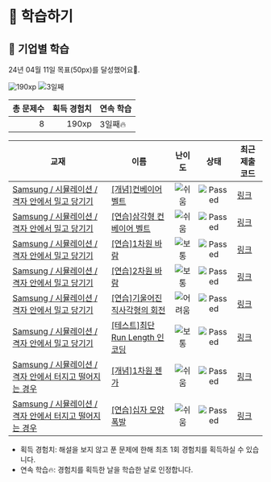 # 📖 학습하기

## 🚀 기업별 학습
24년 04월 11일 목표(50px)를 달성했어요🥳.

![190xp](https://img.shields.io/badge/EXP-190xp-%235cb85c.svg?for-the-badge)
![3일째](https://img.shields.io/badge/연속학습-3일째-%23E34F26.svg?for-the-badge)

|총 문제수|획득 경험치|연속 학습|
|---:|---:|---|
8|190xp|3일째🔥|

|교재|이름|난이도|상태|최근 제출 코드|
|---|---|:---:|:---:|---|
|[Samsung / 시뮬레이션 / 격자 안에서 밀고 당기기](https://www.codetree.ai/missions?missionId=13)|[[개념]컨베이어 벨트](https://www.codetree.ai/missions/13/problems/conveyor-belt)|![쉬움][easy]|![Passed][passed]|[링크](https://github.com/alstjrwjd99/codetree-TILs/blob/main/240411/%EC%BB%A8%EB%B2%A0%EC%9D%B4%EC%96%B4%20%EB%B2%A8%ED%8A%B8/conveyor-belt.py)|
|[Samsung / 시뮬레이션 / 격자 안에서 밀고 당기기](https://www.codetree.ai/missions?missionId=13)|[[연습]삼각형 컨베이어 벨트](https://www.codetree.ai/missions/13/problems/conveyor-belt-triangle)|![쉬움][easy]|![Passed][passed]|[링크](https://github.com/alstjrwjd99/codetree-TILs/blob/main/240411/%EC%82%BC%EA%B0%81%ED%98%95%20%EC%BB%A8%EB%B2%A0%EC%9D%B4%EC%96%B4%20%EB%B2%A8%ED%8A%B8/conveyor-belt-triangle.py)|
|[Samsung / 시뮬레이션 / 격자 안에서 밀고 당기기](https://www.codetree.ai/missions?missionId=13)|[[연습]1차원 바람](https://www.codetree.ai/missions/13/problems/The-1D-wind-blows)|![보통][medium]|![Passed][passed]|[링크](https://github.com/alstjrwjd99/codetree-TILs/blob/main/240411/1%EC%B0%A8%EC%9B%90%20%EB%B0%94%EB%9E%8C/The-1D-wind-blows.py)|
|[Samsung / 시뮬레이션 / 격자 안에서 밀고 당기기](https://www.codetree.ai/missions?missionId=13)|[[연습]2차원 바람](https://www.codetree.ai/missions/13/problems/The-2D-wind-blows)|![보통][medium]|![Passed][passed]|[링크](https://github.com/alstjrwjd99/codetree-TILs/blob/main/240411/2%EC%B0%A8%EC%9B%90%20%EB%B0%94%EB%9E%8C/The-2D-wind-blows.py)|
|[Samsung / 시뮬레이션 / 격자 안에서 밀고 당기기](https://www.codetree.ai/missions?missionId=13)|[[연습]기울어진 직사각형의 회전](https://www.codetree.ai/missions/13/problems/rotate-slanted-rectangle)|![어려움][hard]|![Passed][passed]|[링크](https://github.com/alstjrwjd99/codetree-TILs/blob/main/240411/%EA%B8%B0%EC%9A%B8%EC%96%B4%EC%A7%84%20%EC%A7%81%EC%82%AC%EA%B0%81%ED%98%95%EC%9D%98%20%ED%9A%8C%EC%A0%84/rotate-slanted-rectangle.py)|
|[Samsung / 시뮬레이션 / 격자 안에서 밀고 당기기](https://www.codetree.ai/missions?missionId=13)|[[테스트]최단 Run Length 인코딩](https://www.codetree.ai/missions/13/problems/shortest-run-length-encoding)|![보통][medium]|![Passed][passed]|[링크](https://github.com/alstjrwjd99/codetree-TILs/blob/main/240411/%EC%B5%9C%EB%8B%A8%20Run%20Length%20%EC%9D%B8%EC%BD%94%EB%94%A9/shortest-run-length-encoding.py)|
|[Samsung / 시뮬레이션 / 격자 안에서 터지고 떨어지는 경우](https://www.codetree.ai/missions?missionId=13)|[[개념]1차원 젠가](https://www.codetree.ai/missions/13/problems/jenga-1d)|![쉬움][easy]|![Passed][passed]|[링크](https://github.com/alstjrwjd99/codetree-TILs/blob/main/240411/1%EC%B0%A8%EC%9B%90%20%EC%A0%A0%EA%B0%80/jenga-1d.py)|
|[Samsung / 시뮬레이션 / 격자 안에서 터지고 떨어지는 경우](https://www.codetree.ai/missions?missionId=13)|[[연습]십자 모양 폭발](https://www.codetree.ai/missions/13/problems/cross-shape-bomb)|![쉬움][easy]|![Passed][passed]|[링크](https://github.com/alstjrwjd99/codetree-TILs/blob/main/240411/%EC%8B%AD%EC%9E%90%20%EB%AA%A8%EC%96%91%20%ED%8F%AD%EB%B0%9C/cross-shape-bomb.py)|


* 획득 경험치: 해설을 보지 않고 푼 문제에 한해 최초 1회 경험치를 획득하실 수 있습니다.
* 연속 학습🔥: 경험치를 획득한 날을 학습한 날로 인정합니다.










[b5]: https://img.shields.io/badge/Bronze_5-%235D3E31.svg
[b4]: https://img.shields.io/badge/Bronze_4-%235D3E31.svg
[b3]: https://img.shields.io/badge/Bronze_3-%235D3E31.svg
[b2]: https://img.shields.io/badge/Bronze_2-%235D3E31.svg
[b1]: https://img.shields.io/badge/Bronze_1-%235D3E31.svg
[s5]: https://img.shields.io/badge/Silver_5-%23394960.svg
[s4]: https://img.shields.io/badge/Silver_4-%23394960.svg
[s3]: https://img.shields.io/badge/Silver_3-%23394960.svg
[s2]: https://img.shields.io/badge/Silver_2-%23394960.svg
[s1]: https://img.shields.io/badge/Silver_1-%23394960.svg
[g5]: https://img.shields.io/badge/Gold_5-%23FFC433.svg
[g4]: https://img.shields.io/badge/Gold_4-%23FFC433.svg
[g3]: https://img.shields.io/badge/Gold_3-%23FFC433.svg
[g2]: https://img.shields.io/badge/Gold_2-%23FFC433.svg
[g1]: https://img.shields.io/badge/Gold_1-%23FFC433.svg
[p5]: https://img.shields.io/badge/Platinum_5-%2376DDD8.svg
[p4]: https://img.shields.io/badge/Platinum_4-%2376DDD8.svg
[p3]: https://img.shields.io/badge/Platinum_3-%2376DDD8.svg
[p2]: https://img.shields.io/badge/Platinum_2-%2376DDD8.svg
[p1]: https://img.shields.io/badge/Platinum_1-%2376DDD8.svg
[passed]: https://img.shields.io/badge/Passed-%23009D27.svg
[failed]: https://img.shields.io/badge/Failed-%23D24D57.svg
[easy]: https://img.shields.io/badge/쉬움-%235cb85c.svg?for-the-badge
[medium]: https://img.shields.io/badge/보통-%23FFC433.svg?for-the-badge
[hard]: https://img.shields.io/badge/어려움-%23D24D57.svg?for-the-badge